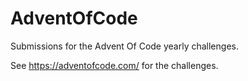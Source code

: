 # AdventOfCode
Submissions for the Advent Of Code yearly challenges.

See https://adventofcode.com/ for the challenges.
